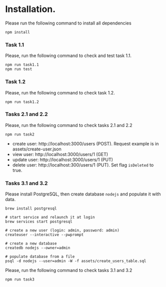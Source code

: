 # Installation.

Please run the following command to install all dependencies
```
npm install
```

### Task 1.1

Please, run the following command to check and test task 1.1.
```
npm run task1.1
npm run test
```

### Task 1.2

Please, run the following command to check task 1.2.
```
npm run task1.2
```

### Tasks 2.1 and 2.2

Please, run the following command to check tasks 2.1 and 2.2
```
npm run task2
```
- create user: http://localhost:3000/users (POST). Request example is in assets/create-user.json
- view user: http://localhost:3000/users/1 (GET)
- update user: http://localhost:3000/users/1 (PUT)
- delete user: http://localhost:300/users/1 (PUT). Set flag `isDeleted` to true.

### Tasks 3.1 and 3.2

Please install PostgreSQL, then create database `nodejs` and populate it with data.

```
brew install postgresql

# start service and relaunch it at login
brew services start postgresql

# create a new user (login: admin, password: admin)
createuser --interactive --pwprompt

# create a new database
createdb nodejs --owner=admin

# populate database from a file
psql -d nodejs --user=admin -W -f assets/create_users_table.sql
```

Please, run the following command to check tasks 3.1 and 3.2
```
npm run task3
```
